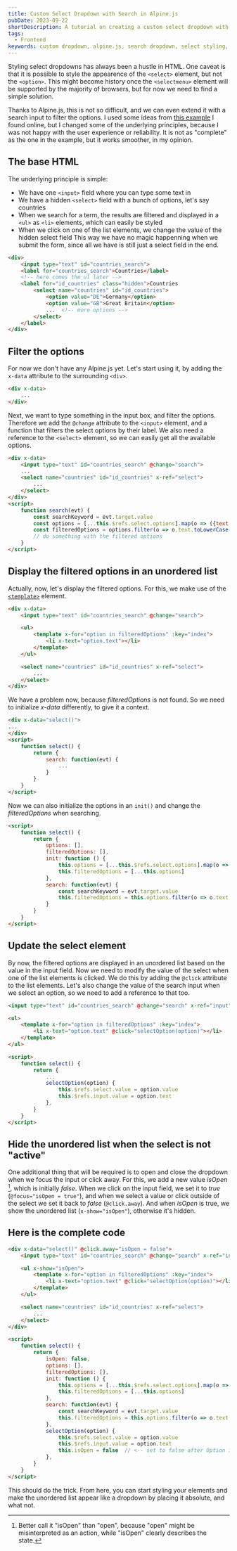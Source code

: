 ```yaml
---
title: Custom Select Dropdown with Search in Alpine.js
pubDate: 2023-09-22
shortDescription: A tutorial on creating a custom select dropdown with search functionality using Alpine.js, including step-by-step implementation and complete code example.
tags:
  - Frontend
keywords: custom dropdown, alpine.js, search dropdown, select styling, javascript
---
```



Styling select dropdowns has always been a hustle in HTML.
One caveat is that it is possible to style the appearence of the `<select>` element, but not the `<option>`.
This might become history once the `<selectmenu>` element will be supported by the majority of browsers, but for now we need to find a simple solution.

Thanks to Alpine.js, this is not so difficult, and we can even extend it with a search input to filter the options.
I used some ideas from [this example]((https://tailwindcomponents.com/component/tailwindcss-and-alpinejs-custom-select-input)) I found online, but I changed some of the underlying principles, because I was not happy with the user experience or reliability.
It is not as "complete" as the one in the example, but it works smoother, in my opinion.

## The base HTML

The underlying principle is simple:
* We have one `<input>` field where you can type some text in
* We have a hidden `<select>` field with a bunch of options, let's say countries
* When we search for a term, the results are filtered and displayed in a `<ul>` as `<li>` elements, which can easily be styled
* When we click on one of the list elements, we change the value of the hidden select field
This way we have no magic happenning when we submit the form, since all we have is still just a select field in the end.

```html
<div>
    <input type="text" id="countries_search">
    <label for="countries_search">Countries</label>
    <!-- here comes the ul later -->
    <label for="id_countries" class="hidden">Countries
        <select name="countries" id="id_countries">
            <option value="DE">Germany</option>
            <option value="GB">Great Britain</option>
            ...  <!-- more options -->
        </select>
    </label>
</div>
```

## Filter the options

For now we don't have any Alpine.js yet.
Let's start using it, by adding the `x-data` attribute to the surrounding `<div>`.

```html
<div x-data>
    ...
</div>
```

Next, we want to type something in the input box, and filter the options.
Therefore we add the `@change` attribute to the `<input>` element, and a function that filters the select options by their label.
We also need a reference to the `<select>` element, so we can easily get all the available options.

```html
<div x-data>
    <input type="text" id="countries_search" @change="search">
    ...
    <select name="countries" id="id_countries" x-ref="select">
        ...
    </select>
</div>
<script>
    function search(evt) {
        const searchKeyword = evt.target.value
        const options = [...this.$refs.select.options].map(o => ({text: o.text, value: o.value}))
        const filteredOptions = options.filter(o => o.text.toLowerCase().includes(searchKeyword.toLowerCase()))
        // do something with the filtered options
    }
</script>
```

## Display the filtered options in an unordered list

Actually, now, let's display the filtered options.
For this, we make use of the [`<template>`](https://developer.mozilla.org/en-US/docs/Web/HTML/Element/template) element.

```html
<div x-data>
    <input type="text" id="countries_search" @change="search">

    <ul>
        <template x-for="option in filteredOptions" :key="index">
            <li x-text="option.text"></li>
        </template>
    </ul>

    <select name="countries" id="id_countries" x-ref="select">
        ...
    </select>
</div>
```

We have a problem now, because *filteredOptions* is not found.
So we need to initialize *x-data* differently, to give it a context.

```html
<div x-data="select()">
...
</div>
<script>
    function select() {
        return {
            search: function(evt) {
                ...
            }
        }
    }
</script>
```

Now we can also initialize the options in an `init()` and change the *filteredOptions* when searching.

```html
<script>
    function select() {
        return {
            options: [],
            filteredOptions: [],
            init: function () {
                this.options = [...this.$refs.select.options].map(o => ({text: o.text, value: o.value}))
                this.filteredOptions = [...this.options]
            },
            search: function(evt) {
                const searchKeyword = evt.target.value
                this.filteredOptions = this.options.filter(o => o.text.toLowerCase().includes(searchKeyword.toLowerCase()))
            }
        }
    }
</script>
```

## Update the select element

By now, the filtered options are displayed in an unordered list based on the value in the input field.
Now we need to modify the value of the select when one of the list elements is clicked.
We do this by adding the `@click` attribute to the list elements.
Let's also change the value of the search input when we select an option, so we need to add a reference to that too.

```html
<input type="text" id="countries_search" @change="search" x-ref="input">

<ul>
    <template x-for="option in filteredOptions" :key="index">
        <li x-text="option.text" @click="selectOption(option)"></li>
    </template>
</ul>

<script>
    function select() {
        return {
            ...
            selectOption(option) {
                this.$refs.select.value = option.value
                this.$refs.input.value = option.text
            },
        }
    }
</script>
```

## Hide the unordered list when the select is not "active"

One additional thing that will be required is to open and close the dropdown when we focus the input or click away.
For this, we add a new value *isOpen* [^1], which is initially *false*.
When we click on the input field, we set it to *true* (`@focus="isOpen = true"`), and when we select a value or click outside of the select we set it back to *false* (`@click.away`).
And when *isOpen* is true, we show the unordered list (`x-show="isOpen"`), otherwise it's hidden.

## Here is the complete code

```html
<div x-data="select()" @click.away="isOpen = false">
    <input type="text" id="countries_search" @change="search" x-ref="input" @focus="isOpen = true">

    <ul x-show="isOpen">
        <template x-for="option in filteredOptions" :key="index">
            <li x-text="option.text" @click="selectOption(option)"></li>
        </template>
    </ul>

    <select name="countries" id="id_countries" x-ref="select">
        ...
    </select>
</div>

<script>
    function select() {
        return {
            isOpen: false,
            options: [],
            filteredOptions: [],
            init: function () {
                this.options = [...this.$refs.select.options].map(o => ({text: o.text, value: o.value}))
                this.filteredOptions = [...this.options]
            },
            search: function(evt) {
                const searchKeyword = evt.target.value
                this.filteredOptions = this.options.filter(o => o.text.toLowerCase().includes(searchKeyword.toLowerCase()))
            },
            selectOption(option) {
                this.$refs.select.value = option.value
                this.$refs.input.value = option.text
                this.isOpen = false  // <-- set to false after Option is selected
            },
        }
    }
</script>
```

This should do the trick.
From here, you can start styling your elements and make the unordered list appear like a dropdown by placing it absolute, and what not.


[^1]: Better call it "isOpen" than "open", because "open" might be misinterpreted as an action, while "isOpen" clearly describes the state.
